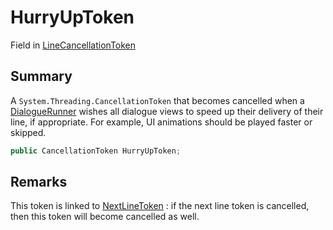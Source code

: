 # HurryUpToken

Field in [LineCancellationToken](yarn.unity.linecancellationtoken.md)

## Summary

A `System.Threading.CancellationToken` that becomes cancelled when a [DialogueRunner](yarn.unity.dialoguerunner.md) wishes all dialogue views to speed up their delivery of their line, if appropriate. For example, UI animations should be played faster or skipped.

```csharp
public CancellationToken HurryUpToken;
```

## Remarks

This token is linked to [NextLineToken](yarn.unity.linecancellationtoken.nextlinetoken.md) : if the next line token is cancelled, then this token will become cancelled as well.
